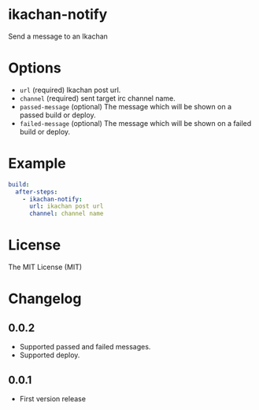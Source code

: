 # ikachan-notify

Send a message to an Ikachan

# Options

* `url` (required) Ikachan post url.
* `channel` (required) sent target irc channel name.
* `passed-message` (optional) The message which will be shown on a passed build or deploy.
* `failed-message` (optional) The message which will be shown on a failed build or deploy.

# Example

```yaml
build:
  after-steps:
    - ikachan-notify:
      url: ikachan post url
      channel: channel name
```

# License

The MIT License (MIT)

# Changelog

## 0.0.2

- Supported passed and failed messages.
- Supported deploy.

## 0.0.1

- First version release
